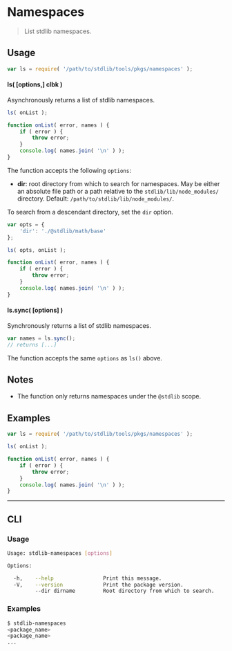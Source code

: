 # Namespaces

> List stdlib namespaces.


<section class="usage">

## Usage

``` javascript
var ls = require( '/path/to/stdlib/tools/pkgs/namespaces' );
```

#### ls( \[options,\] clbk )

Asynchronously returns a list of stdlib namespaces.

``` javascript
ls( onList );

function onList( error, names ) {
    if ( error ) {
        throw error;
    }
    console.log( names.join( '\n' ) );
}
```

The function accepts the following `options`:

* __dir__: root directory from which to search for namespaces. May be either an absolute file path or a path relative to the `stdlib/lib/node_modules/` directory. Default: `/path/to/stdlib/lib/node_modules/`.

To search from a descendant directory, set the `dir` option.

``` javascript
var opts = {
    'dir': './@stdlib/math/base'
};

ls( opts, onList );

function onList( error, names ) {
    if ( error ) {
        throw error;
    }
    console.log( names.join( '\n' ) );
}
```


#### ls.sync( \[options\] )

Synchronously returns a list of stdlib namespaces.

``` javascript
var names = ls.sync();
// returns [...]
```

The function accepts the same `options` as `ls()` above.

</section>

<!-- /.usage -->


<section class="notes">

## Notes

* The function only returns namespaces under the `@stdlib` scope.

</section>

<!-- /.notes -->


<section class="examples">

## Examples

``` javascript
var ls = require( '/path/to/stdlib/tools/pkgs/namespaces' );

ls( onList );

function onList( error, names ) {
    if ( error ) {
        throw error;
    }
    console.log( names.join( '\n' ) );
}
```

</section>

<!-- /.examples -->


---

<section class="cli">

## CLI

<section class="usage">

### Usage

``` bash
Usage: stdlib-namespaces [options]

Options:

  -h,    --help                Print this message.
  -V,    --version             Print the package version.
         --dir dirname         Root directory from which to search.
```

</section>

<!-- /.usage -->

<section class="examples">

### Examples

``` bash
$ stdlib-namespaces
<package_name>
<package_name>
...
```

</section>

<!-- /.examples -->

</section>

<!-- /.cli -->


<section class="links">

</section>

<!-- /.links -->
